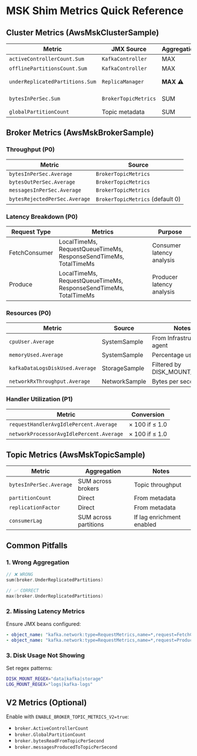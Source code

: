 # MSK Shim Metrics Quick Reference

## Cluster Metrics (AwsMskClusterSample)

| Metric | JMX Source | Aggregation | Critical Notes |
|--------|------------|-------------|----------------|
| `activeControllerCount.Sum` | `KafkaController` | MAX | Must be exactly 1 |
| `offlinePartitionsCount.Sum` | `KafkaController` | MAX | Alert if > 0 |
| `underReplicatedPartitions.Sum` | `ReplicaManager` | **MAX** ⚠️ | Not SUM! Fixed in transformer.go:536 |
| `bytesInPerSec.Sum` | `BrokerTopicMetrics` | SUM | Cluster total throughput |
| `globalPartitionCount` | Topic metadata | SUM | Total partitions |

## Broker Metrics (AwsMskBrokerSample)

### Throughput (P0)
| Metric | Source |
|--------|--------|
| `bytesInPerSec.Average` | `BrokerTopicMetrics` |
| `bytesOutPerSec.Average` | `BrokerTopicMetrics` |
| `messagesInPerSec.Average` | `BrokerTopicMetrics` |
| `bytesRejectedPerSec.Average` | `BrokerTopicMetrics` (default 0) |

### Latency Breakdown (P0)
| Request Type | Metrics | Purpose |
|--------------|---------|---------|
| FetchConsumer | LocalTimeMs, RequestQueueTimeMs, ResponseSendTimeMs, TotalTimeMs | Consumer latency analysis |
| Produce | LocalTimeMs, RequestQueueTimeMs, ResponseSendTimeMs, TotalTimeMs | Producer latency analysis |

### Resources (P0)
| Metric | Source | Notes |
|--------|--------|-------|
| `cpuUser.Average` | SystemSample | From Infrastructure agent |
| `memoryUsed.Average` | SystemSample | Percentage used |
| `kafkaDataLogsDiskUsed.Average` | StorageSample | Filtered by DISK_MOUNT_REGEX |
| `networkRxThroughput.Average` | NetworkSample | Bytes per second |

### Handler Utilization (P1)
| Metric | Conversion |
|--------|------------|
| `requestHandlerAvgIdlePercent.Average` | × 100 if ≤ 1.0 |
| `networkProcessorAvgIdlePercent.Average` | × 100 if ≤ 1.0 |

## Topic Metrics (AwsMskTopicSample)

| Metric | Aggregation | Notes |
|--------|-------------|-------|
| `bytesInPerSec.Average` | SUM across brokers | Topic throughput |
| `partitionCount` | Direct | From metadata |
| `replicationFactor` | Direct | From metadata |
| `consumerLag` | SUM across partitions | If lag enrichment enabled |

## Common Pitfalls

### 1. Wrong Aggregation
```go
// ❌ WRONG
sum(broker.UnderReplicatedPartitions)

// ✅ CORRECT
max(broker.UnderReplicatedPartitions)
```

### 2. Missing Latency Metrics
Ensure JMX beans configured:
```yaml
- object_name: "kafka.network:type=RequestMetrics,name=*,request=FetchConsumer"
- object_name: "kafka.network:type=RequestMetrics,name=*,request=Produce"
```

### 3. Disk Usage Not Showing
Set regex patterns:
```bash
DISK_MOUNT_REGEX="data|kafka|storage"
LOG_MOUNT_REGEX="logs|kafka-logs"
```

## V2 Metrics (Optional)

Enable with `ENABLE_BROKER_TOPIC_METRICS_V2=true`:
- `broker.ActiveControllerCount`
- `broker.GlobalPartitionCount`
- `broker.bytesReadFromTopicPerSecond`
- `broker.messagesProducedToTopicPerSecond`